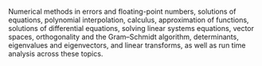 Numerical methods in errors and floating-point numbers, solutions of equations, polynomial interpolation, calculus, approximation of functions, solutions of differential equations, solving linear systems equations, vector spaces, orthogonality and the Gram–Schmidt algorithm, determinants, eigenvalues and eigenvectors, and linear transforms, as well as run time analysis across these topics.
